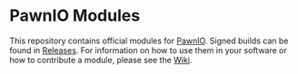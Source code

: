 # PawnIO Modules

This repository contains official modules for [PawnIO](https://pawnio.eu). Signed builds can be found in [Releases](https://github.com/namazso/PawnIO.Modules/releases). For information on how to use them in your software or how to contribute a module, please see the [Wiki](https://github.com/namazso/PawnIO.Modules/wiki).
